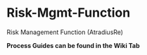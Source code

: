 # Risk-Mgmt-Function
Risk Management Function (AtradiusRe)

**Process Guides can be found in the Wiki Tab**
